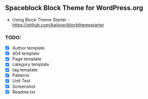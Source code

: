 ## Spaceblock Block Theme for WordPress.org

- Using Block Theme Starter - https://github.com/kailoon/blockthemestarter

### TODO:

- [x] Author template
- [x] 404 template
- [x] Page template
- [x] category template
- [x] tag template
- [x] Patterns
- [x] Unit Test
- [x] Screenshot
- [x] Readme.txt
